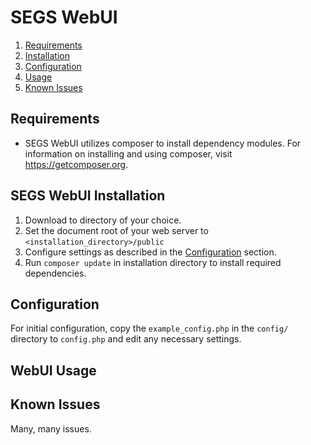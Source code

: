 # SEGS WebUI

1. [Requirements](#requirements)
2. [Installation](#segs-webui-installation)
3. [Configuration](#configuration)
4. [Usage](#webui-usage)
5. [Known Issues](#known-issues)

## Requirements
* SEGS WebUI utilizes composer to install dependency modules. For information on installing and using composer, visit https://getcomposer.org.

## SEGS WebUI Installation
1. Download to directory of your choice.
2. Set the document root of your web server to `<installation_directory>/public`
3. Configure settings as described in the [Configuration](#configuration) section.
4. Run `composer update` in installation directory to install required dependencies. 

## Configuration
For initial configuration, copy the `example_config.php` in the `config/` directory to `config.php` and edit any necessary settings.

## WebUI Usage


## Known Issues
Many, many issues.
